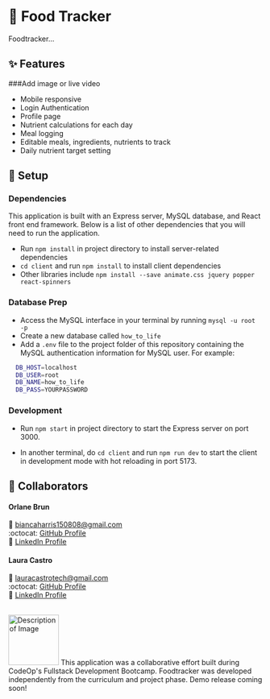 # :apple: Food Tracker

Foodtracker...

## :sparkles: Features 

###Add image or live video

- Mobile responsive 
- Login Authentication
- Profile page 
- Nutrient calculations for each day
- Meal logging
- Editable meals, ingredients, nutrients to track<br>
- Daily nutrient target setting

## :wrench: Setup  

### Dependencies
This application is built with an Express server, MySQL database, and React front end framework. Below is a list of other dependencies that you will need to run the application.

- Run `npm install` in project directory to install server-related dependencies
- `cd client` and run `npm install` to install client dependencies
- Other libraries include `npm install --save animate.css jquery popper react-spinners`

### Database Prep

- Access the MySQL interface in your terminal by running `mysql -u root -p`
- Create a new database called `how_to_life`
- Add a `.env` file to the project folder of this repository containing the MySQL authentication information for MySQL user. For example:

```bash
  DB_HOST=localhost
  DB_USER=root
  DB_NAME=how_to_life
  DB_PASS=YOURPASSWORD
```

### Development

- Run `npm start` in project directory to start the Express server on port 3000.

- In another terminal, do `cd client` and run `npm run dev` to start the client in development mode with hot reloading in port 5173.<br>

## :rocket: Collaborators 

#### Orlane Brun
:email: biancaharris150808@gmail.com<br> 
:octocat: [GitHub Profile](https://github.com/OrlaneB)<br> 
🔗 [LinkedIn Profile](https://www.linkedin.com/in/orlane-brun/) 


#### Laura Castro
:email: lauracastrotech@gmail.com<br> 
:octocat: [GitHub Profile](https://github.com/lauracastrotech)<br> 
🔗 [LinkedIn Profile](https://www.linkedin.com/in/lccastro/)<br> 

<br>
<img src="https://lesbianswhotech.org/wp-content/uploads/2022/02/ExternalLink_CodeOp_logo_blue-2-2.jpg" alt="Description of Image" width="100"/>
This application was a collaborative effort built during CodeOp's Fullstack Development Bootcamp. Foodtracker was developed independently from the curriculum and project phase. Demo release coming soon!